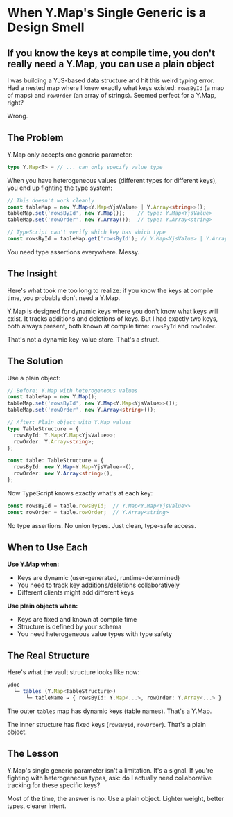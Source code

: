 # When Y.Map's Single Generic is a Design Smell

## If you know the keys at compile time, you don't really need a Y.Map, you can use a plain object

I was building a YJS-based data structure and hit this weird typing error. Had a nested map where I knew exactly what keys existed: `rowsById` (a map of maps) and `rowOrder` (an array of strings). Seemed perfect for a Y.Map, right?

Wrong.

## The Problem

Y.Map only accepts one generic parameter:

```typescript
type Y.Map<T> = // ... can only specify value type
```

When you have heterogeneous values (different types for different keys), you end up fighting the type system:

```typescript
// This doesn't work cleanly
const tableMap = new Y.Map<Y.Map<YjsValue> | Y.Array<string>>();
tableMap.set('rowsById', new Y.Map());    // type: Y.Map<YjsValue>
tableMap.set('rowOrder', new Y.Array());  // type: Y.Array<string>

// TypeScript can't verify which key has which type
const rowsById = tableMap.get('rowsById'); // Y.Map<YjsValue> | Y.Array<string>
```

You need type assertions everywhere. Messy.

## The Insight

Here's what took me too long to realize: if you know the keys at compile time, you probably don't need a Y.Map.

Y.Map is designed for dynamic keys where you don't know what keys will exist. It tracks additions and deletions of keys. But I had exactly two keys, both always present, both known at compile time: `rowsById` and `rowOrder`.

That's not a dynamic key-value store. That's a struct.

## The Solution

Use a plain object:

```typescript
// Before: Y.Map with heterogeneous values
const tableMap = new Y.Map();
tableMap.set('rowsById', new Y.Map<Y.Map<YjsValue>>());
tableMap.set('rowOrder', new Y.Array<string>());

// After: Plain object with Y.Map values
type TableStructure = {
  rowsById: Y.Map<Y.Map<YjsValue>>;
  rowOrder: Y.Array<string>;
};

const table: TableStructure = {
  rowsById: new Y.Map<Y.Map<YjsValue>>(),
  rowOrder: new Y.Array<string>(),
};
```

Now TypeScript knows exactly what's at each key:

```typescript
const rowsById = table.rowsById;  // Y.Map<Y.Map<YjsValue>>
const rowOrder = table.rowOrder;  // Y.Array<string>
```

No type assertions. No union types. Just clean, type-safe access.

## When to Use Each

**Use Y.Map when:**
- Keys are dynamic (user-generated, runtime-determined)
- You need to track key additions/deletions collaboratively
- Different clients might add different keys

**Use plain objects when:**
- Keys are fixed and known at compile time
- Structure is defined by your schema
- You need heterogeneous value types with type safety

## The Real Structure

Here's what the vault structure looks like now:

```typescript
ydoc
  └─ tables (Y.Map<TableStructure>)
      └─ tableName → { rowsById: Y.Map<...>, rowOrder: Y.Array<...> }
```

The outer `tables` map has dynamic keys (table names). That's a Y.Map.

The inner structure has fixed keys (`rowsById`, `rowOrder`). That's a plain object.

## The Lesson

Y.Map's single generic parameter isn't a limitation. It's a signal. If you're fighting with heterogeneous types, ask: do I actually need collaborative tracking for these specific keys?

Most of the time, the answer is no. Use a plain object. Lighter weight, better types, clearer intent.
